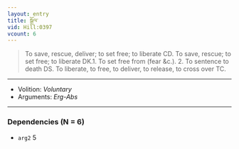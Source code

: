 ```yaml
---
layout: entry
title: སྒྲོལ་
vid: Hill:0397
vcount: 6
---
```

> To save, rescue, deliver; to set free; to liberate CD\. To save, rescue; to set free; to liberate DK\.1\. To set free from (fear &c\.)\. 2\. To sentence to death DS\. To liberate, to free, to deliver, to release, to cross over TC\.

---
* Volition: _Voluntary_
* Arguments: _Erg-Abs_

---

### Dependencies (N = 6)
* `arg2` 5
